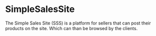 SimpleSalesSite
===============

The Simple Sales Site (SSS) is a platform for sellers that can post their products on the site. Which can than be browsed by the clients.
